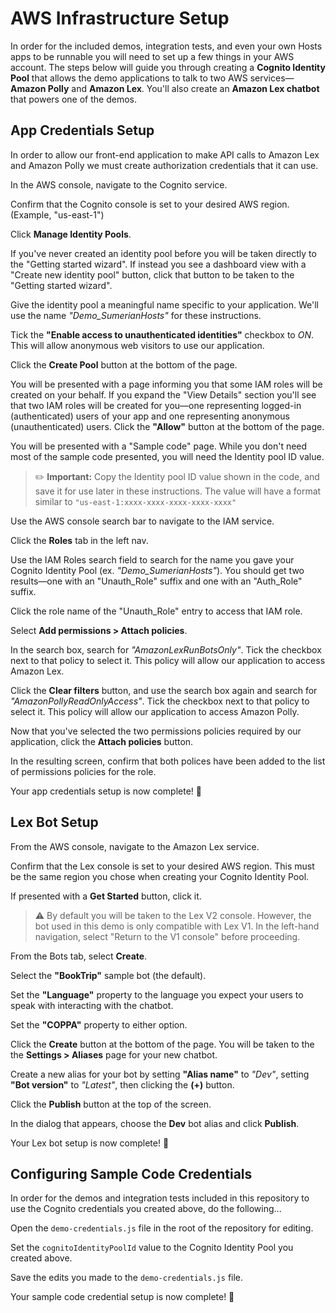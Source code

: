 # AWS Infrastructure Setup

In order for the included demos, integration tests, and even your own Hosts apps to be runnable you will need to set up a few things in your AWS account. The steps below will guide you through creating a **Cognito Identity Pool** that allows the demo applications to talk to two AWS services—**Amazon Polly** and **Amazon Lex**. You'll also create an **Amazon Lex chatbot** that powers one of the demos.

## App Credentials Setup

In order to allow our front-end application to make API calls to Amazon Lex and Amazon Polly we must create authorization credentials that it can use.

In the AWS console, navigate to the Cognito service.

Confirm that the Cognito console is set to your desired AWS region. (Example, "us-east-1")

Click **Manage Identity Pools**.

If you've never created an identity pool before you will be taken directly to the "Getting started wizard". If instead you see a dashboard view with a "Create new identity pool" button, click that button to be taken to the "Getting started wizard".

Give the identity pool a meaningful name specific to your application. We'll use the name *"Demo_SumerianHosts"* for these instructions.

Tick the **"Enable access to unauthenticated identities"** checkbox to *ON*. This will allow anonymous web visitors to use our application.

Click the **Create Pool** button at the bottom of the page.

You will be presented with a page informing you that some IAM roles will be created on your behalf. If you expand the "View Details" section you'll see that two IAM roles will be created for you—one representing logged-in (authenticated) users of your app and one representing anonymous (unauthenticated) users. Click the **"Allow"** button at the bottom of the page.

You will be presented with a "Sample code" page. While you don't need most of the sample code presented, you will need the Identity pool ID value.

> ✏️ **Important:** Copy the Identity pool ID value shown in the code, and save it for use later in these instructions. The value will have a format similar to `"us-east-1:xxxx-xxxx-xxxx-xxxx-xxxx"`

Use the AWS console search bar to navigate to the IAM service.

Click the **Roles** tab in the left nav.

Use the IAM Roles search field to search for the name you gave your Cognito Identity Pool (ex. *"Demo_SumerianHosts"*). You should get two results—one with an "Unauth_Role" suffix and one with an "Auth_Role" suffix.

Click the role name of the "Unauth_Role" entry to access that IAM role.

Select **Add permissions > Attach policies**.

In the search box, search for *"AmazonLexRunBotsOnly"*. Tick the checkbox next to that policy to select it. This policy will allow our application to access Amazon Lex.

Click the **Clear filters** button, and use the search box again and search for *"AmazonPollyReadOnlyAccess"*. Tick the checkbox next to that policy to select it. This policy will allow our application to access Amazon Polly.

Now that you've selected the two permissions policies required by our application, click the **Attach policies** button.

In the resulting screen, confirm that both polices have been added to the list of permissions policies for the role.

Your app credentials setup is now complete! 🎉

## Lex Bot Setup

From the AWS console, navigate to the Amazon Lex service.

Confirm that the Lex console is set to your desired AWS region. This must be the same region you chose when creating your Cognito Identity Pool.

If presented with a **Get Started** button, click it.

> ⚠️ By default you will be taken to the Lex V2 console. However, the bot used in this demo is only compatible with Lex V1. In the left-hand navigation, select "Return to the V1 console" before proceeding.

From the Bots tab, select **Create**.

Select the **"BookTrip"** sample bot (the default).

Set the **"Language"** property to the language you expect your users to speak with interacting with the chatbot.

Set the **"COPPA"** property to either option.

Click the **Create** button at the bottom of the page. You will be taken to the the **Settings > Aliases** page for your new chatbot. 

Create a new alias for your bot by setting **"Alias name"** to *"Dev"*, setting **"Bot version"** to *"Latest"*, then clicking the **(+)** button.

Click the **Publish** button at the top of the screen.

In the dialog that appears, choose the **Dev** bot alias and click **Publish**.

Your Lex bot setup is now complete! 🎉

## Configuring Sample Code Credentials

In order for the demos and integration tests included in this repository to use the Cognito credentials you created above, do the following...

Open the `demo-credentials.js` file in the root of the repository for editing.

Set the `cognitoIdentityPoolId` value to the Cognito Identity Pool you created above. 

Save the edits you made to the `demo-credentials.js` file.

Your sample code credential setup is now complete! 🎉
